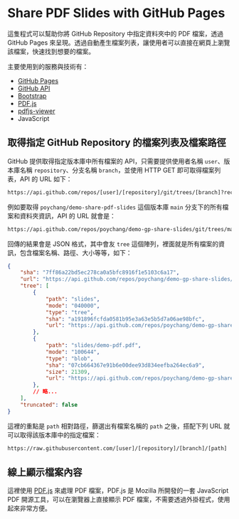 # Share PDF Slides with GitHub Pages

這隻程式可以幫助你將 GitHub Repository 中指定資料夾中的 PDF 檔案，透過 GitHub Pages 來呈現。透過自動產生檔案列表，讓使用者可以直接在網頁上瀏覽該檔案，快速找到想要的檔案。

主要使用到的服務與技術有：

- [GitHub Pages](https://pages.github.com/)
- [GitHub API](https://docs.github.com/en/rest)
- [Bootstrap](https://getbootstrap.com/)
- [PDF.js](https://mozilla.github.io/pdf.js/)
- [pdfjs-viewer](https://github.com/dealfonso/pdfjs-viewer)
- JavaScript

## 取得指定 GitHub Repository 的檔案列表及檔案路徑

GitHub 提供取得指定版本庫中所有檔案的 API，只需要提供使用者名稱 `user`、版本庫名稱 `repository`、分支名稱 `branch`，並使用 HTTP GET 即可取得檔案列表，API 的 URL 如下：

```bash
https://api.github.com/repos/[user]/[repository]/git/trees/[branch]?recursive=1
```

例如要取得 `poychang/demo-share-pdf-slides` 這個版本庫 `main` 分支下的所有檔案和資料夾資訊，API 的 URL 就會是：

```bash
https://api.github.com/repos/poychang/demo-gp-share-slides/git/trees/master?recursive=1
```

回傳的結果會是 JSON 格式，其中會友 `tree` 這個陣列，裡面就是所有檔案的資訊，包含檔案名稱、路徑、大小等等，如下：

```json
{
    "sha": "7ff86a22bd5ec278ca0a5bfc8916f1e5103c6a17",
    "url": "https://api.github.com/repos/poychang/demo-gp-share-slides/git/trees/7ff86a22bd5ec278ca0a5bfc8916f1e5103c6a17",
    "tree": [
        {
            "path": "slides",
            "mode": "040000",
            "type": "tree",
            "sha": "a191896fcfda0581b95e3a63e5b5d7a06ae98bfc",
            "url": "https://api.github.com/repos/poychang/demo-gp-share-slides/git/trees/a191896fcfda0581b95e3a63e5b5d7a06ae98bfc"
        },
        {
            "path": "slides/demo-pdf.pdf",
            "mode": "100644",
            "type": "blob",
            "sha": "07cb664367e91b6e00dee93d834eefba264ec6a9",
            "size": 21309,
            "url": "https://api.github.com/repos/poychang/demo-gp-share-slides/git/blobs/07cb664367e91b6e00dee93d834eefba264ec6a9"
        },
        // 略...
    ],
    "truncated": false
}
```

這裡的重點是 `path` 相對路徑，篩選出有檔案名稱的 `path` 之後，搭配下列 URL 就可以取得該版本庫中的指定檔案：

```bash
https://raw.githubusercontent.com/[user]/[repository]/[branch]/[path]
```

## 線上顯示檔案內容

這裡使用 [PDF.js](https://mozilla.github.io/pdf.js/) 來處理 PDF 檔案，PDF.js 是 Mozilla 所開發的一套 JavaScript PDF 開源工具，可以在瀏覽器上直接顯示 PDF 檔案，不需要透過外掛程式，使用起來非常方便。
